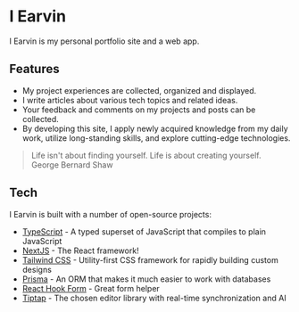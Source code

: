 # I Earvin

I Earvin is my personal portfolio site and a web app.

## Features

- My project experiences are collected, organized and displayed.
- I write articles about various tech topics and related ideas.
- Your feedback and comments on my projects and posts can be collected.
- By developing this site, I apply newly acquired knowledge from my daily work, utilize long-standing skills, and explore cutting-edge technologies.


> Life isn't about finding yourself. Life is about creating yourself.\
> George Bernard Shaw


## Tech

I Earvin is built with a number of open-source projects:

- [TypeScript](https://www.typescriptlang.org/) - A typed superset of JavaScript that compiles to plain JavaScript
- [NextJS](https://nextjs.org/) - The React framework!
- [Tailwind CSS](https://tailwindcss.com/) - Utility-first CSS framework for rapidly building custom designs
- [Prisma](https://www.prisma.io/) - An ORM that makes it much easier to work with databases
- [React Hook Form](https://react-hook-form.com/) - Great form helper
- [Tiptap](https://tiptap.dev/) - The chosen editor library with real-time synchronization and AI
